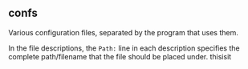 confs
-----

Various configuration files, separated by the program that uses them.

In the file descriptions, the `Path:` line in each description specifies the
complete path/filename that the file should be placed under.
thisisit
